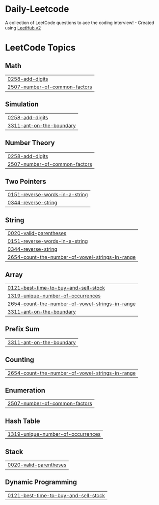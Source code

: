 # Daily-Leetcode
A collection of LeetCode questions to ace the coding interview! - Created using [LeetHub v2](https://github.com/arunbhardwaj/LeetHub-2.0)

<!---LeetCode Topics Start-->
# LeetCode Topics
## Math
|  |
| ------- |
| [0258-add-digits](https://github.com/Melvin-James/Daily-Leetcode/tree/master/0258-add-digits) |
| [2507-number-of-common-factors](https://github.com/Melvin-James/Daily-Leetcode/tree/master/2507-number-of-common-factors) |
## Simulation
|  |
| ------- |
| [0258-add-digits](https://github.com/Melvin-James/Daily-Leetcode/tree/master/0258-add-digits) |
| [3311-ant-on-the-boundary](https://github.com/Melvin-James/Daily-Leetcode/tree/master/3311-ant-on-the-boundary) |
## Number Theory
|  |
| ------- |
| [0258-add-digits](https://github.com/Melvin-James/Daily-Leetcode/tree/master/0258-add-digits) |
| [2507-number-of-common-factors](https://github.com/Melvin-James/Daily-Leetcode/tree/master/2507-number-of-common-factors) |
## Two Pointers
|  |
| ------- |
| [0151-reverse-words-in-a-string](https://github.com/Melvin-James/Daily-Leetcode/tree/master/0151-reverse-words-in-a-string) |
| [0344-reverse-string](https://github.com/Melvin-James/Daily-Leetcode/tree/master/0344-reverse-string) |
## String
|  |
| ------- |
| [0020-valid-parentheses](https://github.com/Melvin-James/Daily-Leetcode/tree/master/0020-valid-parentheses) |
| [0151-reverse-words-in-a-string](https://github.com/Melvin-James/Daily-Leetcode/tree/master/0151-reverse-words-in-a-string) |
| [0344-reverse-string](https://github.com/Melvin-James/Daily-Leetcode/tree/master/0344-reverse-string) |
| [2654-count-the-number-of-vowel-strings-in-range](https://github.com/Melvin-James/Daily-Leetcode/tree/master/2654-count-the-number-of-vowel-strings-in-range) |
## Array
|  |
| ------- |
| [0121-best-time-to-buy-and-sell-stock](https://github.com/Melvin-James/Daily-Leetcode/tree/master/0121-best-time-to-buy-and-sell-stock) |
| [1319-unique-number-of-occurrences](https://github.com/Melvin-James/Daily-Leetcode/tree/master/1319-unique-number-of-occurrences) |
| [2654-count-the-number-of-vowel-strings-in-range](https://github.com/Melvin-James/Daily-Leetcode/tree/master/2654-count-the-number-of-vowel-strings-in-range) |
| [3311-ant-on-the-boundary](https://github.com/Melvin-James/Daily-Leetcode/tree/master/3311-ant-on-the-boundary) |
## Prefix Sum
|  |
| ------- |
| [3311-ant-on-the-boundary](https://github.com/Melvin-James/Daily-Leetcode/tree/master/3311-ant-on-the-boundary) |
## Counting
|  |
| ------- |
| [2654-count-the-number-of-vowel-strings-in-range](https://github.com/Melvin-James/Daily-Leetcode/tree/master/2654-count-the-number-of-vowel-strings-in-range) |
## Enumeration
|  |
| ------- |
| [2507-number-of-common-factors](https://github.com/Melvin-James/Daily-Leetcode/tree/master/2507-number-of-common-factors) |
## Hash Table
|  |
| ------- |
| [1319-unique-number-of-occurrences](https://github.com/Melvin-James/Daily-Leetcode/tree/master/1319-unique-number-of-occurrences) |
## Stack
|  |
| ------- |
| [0020-valid-parentheses](https://github.com/Melvin-James/Daily-Leetcode/tree/master/0020-valid-parentheses) |
## Dynamic Programming
|  |
| ------- |
| [0121-best-time-to-buy-and-sell-stock](https://github.com/Melvin-James/Daily-Leetcode/tree/master/0121-best-time-to-buy-and-sell-stock) |
<!---LeetCode Topics End-->
